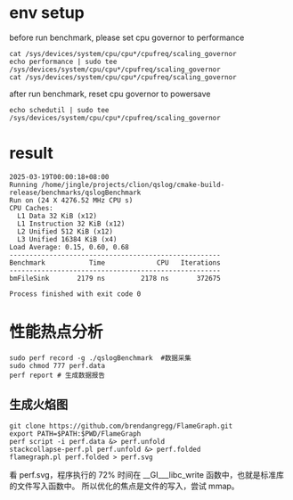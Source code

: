 # env setup
before run benchmark, please set cpu governor to performance
```shell
cat /sys/devices/system/cpu/cpu*/cpufreq/scaling_governor
echo performance | sudo tee /sys/devices/system/cpu/cpu*/cpufreq/scaling_governor
cat /sys/devices/system/cpu/cpu*/cpufreq/scaling_governor
```

after run benchmark, reset cpu governor to powersave
```shell
echo schedutil | sudo tee /sys/devices/system/cpu/cpu*/cpufreq/scaling_governor
```


# result
```shell
2025-03-19T00:00:18+08:00
Running /home/jingle/projects/clion/qslog/cmake-build-release/benchmarks/qslogBenchmark
Run on (24 X 4276.52 MHz CPU s)
CPU Caches:
  L1 Data 32 KiB (x12)
  L1 Instruction 32 KiB (x12)
  L2 Unified 512 KiB (x12)
  L3 Unified 16384 KiB (x4)
Load Average: 0.15, 0.60, 0.68
-----------------------------------------------------
Benchmark           Time             CPU   Iterations
-----------------------------------------------------
bmFileSink       2179 ns         2178 ns       372675

Process finished with exit code 0
```


# 性能热点分析
```shell
sudo perf record -g ./qslogBenchmark  #数据采集
sudo chmod 777 perf.data
perf report # 生成数据报告
```

## 生成火焰图
```shell
git clone https://github.com/brendangregg/FlameGraph.git
export PATH=$PATH:$PWD/FlameGraph
perf script -i perf.data &> perf.unfold
stackcollapse-perf.pl perf.unfold &> perf.folded
flamegraph.pl perf.folded > perf.svg
```

看 perf.svg，程序执行的 72% 时间在 __GI___libc_write 函数中，也就是标准库的文件写入函数中。
所以优化的焦点是文件的写入，尝试 mmap。
